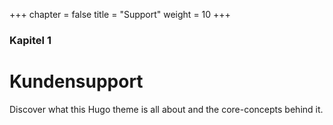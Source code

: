 +++
chapter = false
title = "Support"
weight = 10
+++

### Kapitel 1

# Kundensupport

Discover what this Hugo theme is all about and the core-concepts behind it.